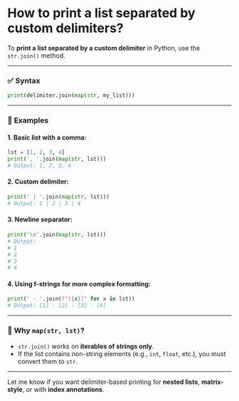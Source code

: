 # How to print a list separated by custom delimiters?

To **print a list separated by a custom delimiter** in Python, use the `str.join()` method.

---

### ✅ **Syntax**

```python
print(delimiter.join(map(str, my_list)))
```

---

### 🧪 **Examples**

#### 1. Basic list with a comma:

```python
lst = [1, 2, 3, 4]
print(', '.join(map(str, lst)))
# Output: 1, 2, 3, 4
```

#### 2. Custom delimiter:

```python
print(' | '.join(map(str, lst)))
# Output: 1 | 2 | 3 | 4
```

#### 3. Newline separator:

```python
print('\n'.join(map(str, lst)))
# Output:
# 1
# 2
# 3
# 4
```

#### 4. Using f-strings for more complex formatting:

```python
print(' - '.join(f"[{x}]" for x in lst))
# Output: [1] - [2] - [3] - [4]
```

---

### 🔁 **Why `map(str, lst)`?**

* `str.join()` works on **iterables of strings only**.
* If the list contains non-string elements (e.g., `int`, `float`, etc.), you must convert them to `str`.

---

Let me know if you want delimiter-based printing for **nested lists**, **matrix-style**, or with **index annotations**.
